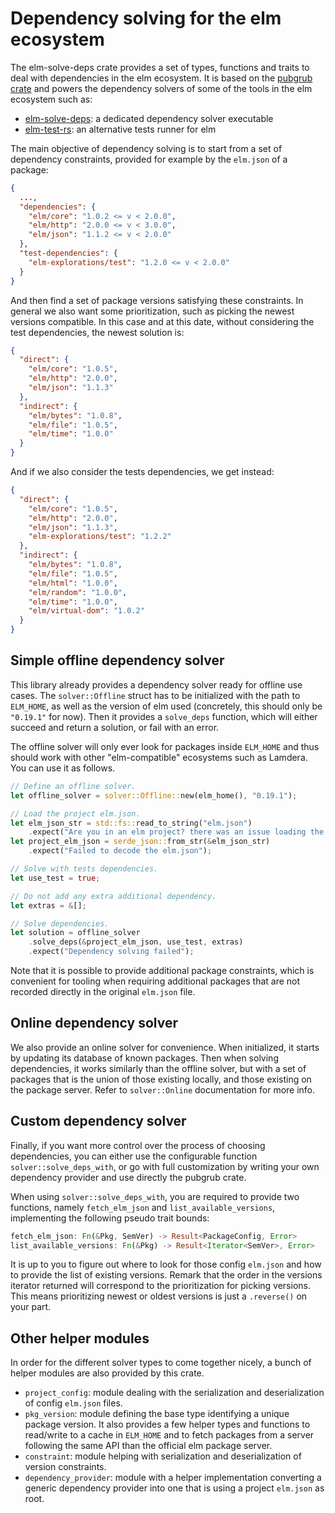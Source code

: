 # Dependency solving for the elm ecosystem

The elm-solve-deps crate provides a set of types, functions and traits
to deal with dependencies in the elm ecosystem.
It is based on the [pubgrub crate][pubgrub] and powers the dependency solvers
of some of the tools in the elm ecosystem such as:
 - [elm-solve-deps][elm-solve-deps]: a dedicated dependency solver executable
 - [elm-test-rs][elm-test-rs]: an alternative tests runner for elm

[pubgrub]: https://github.com/pubgrub-rs/pubgrub
[elm-solve-deps]: https://github.com/mpizenberg/elm-solve-deps
[elm-test-rs]: https://github.com/mpizenberg/elm-test-rs

The main objective of dependency solving is to start from
a set of dependency constraints, provided for example by the `elm.json` of a package:

```json
{
  ...,
  "dependencies": {
    "elm/core": "1.0.2 <= v < 2.0.0",
    "elm/http": "2.0.0 <= v < 3.0.0",
    "elm/json": "1.1.2 <= v < 2.0.0"
  },
  "test-dependencies": {
    "elm-explorations/test": "1.2.0 <= v < 2.0.0"
  }
}
```

And then find a set of package versions satisfying these constraints.
In general we also want some prioritization, such as picking the newest versions compatible.
In this case and at this date, without considering the test dependencies, the newest solution is:

```json
{
  "direct": {
    "elm/core": "1.0.5",
    "elm/http": "2.0.0",
    "elm/json": "1.1.3"
  },
  "indirect": {
    "elm/bytes": "1.0.8",
    "elm/file": "1.0.5",
    "elm/time": "1.0.0"
  }
}
```

And if we also consider the tests dependencies, we get instead:

```json
{
  "direct": {
    "elm/core": "1.0.5",
    "elm/http": "2.0.0",
    "elm/json": "1.1.3",
    "elm-explorations/test": "1.2.2"
  },
  "indirect": {
    "elm/bytes": "1.0.8",
    "elm/file": "1.0.5",
    "elm/html": "1.0.0",
    "elm/random": "1.0.0",
    "elm/time": "1.0.0",
    "elm/virtual-dom": "1.0.2"
  }
}
```

## Simple offline dependency solver

This library already provides a dependency solver ready for offline use cases.
The `solver::Offline` struct has to be initialized with the path to `ELM_HOME`,
as well as the version of elm used (concretely, this should only be `"0.19.1"` for now).
Then it provides a `solve_deps` function,
which will either succeed and return a solution, or fail with an error.

The offline solver will only ever look for packages inside `ELM_HOME` and thus
should work with other "elm-compatible" ecosystems such as Lamdera.
You can use it as follows.

```rust
// Define an offline solver.
let offline_solver = solver::Offline::new(elm_home(), "0.19.1");

// Load the project elm.json.
let elm_json_str = std::fs::read_to_string("elm.json")
    .expect("Are you in an elm project? there was an issue loading the elm.json");
let project_elm_json = serde_json::from_str(&elm_json_str)
    .expect("Failed to decode the elm.json");

// Solve with tests dependencies.
let use_test = true;

// Do not add any extra additional dependency.
let extras = &[];

// Solve dependencies.
let solution = offline_solver
    .solve_deps(&project_elm_json, use_test, extras)
    .expect("Dependency solving failed");
```

Note that it is possible to provide additional package constraints,
which is convenient for tooling when requiring additional packages that are not recorded
directly in the original `elm.json` file.

## Online dependency solver

We also provide an online solver for convenience.
When initialized, it starts by updating its database of known packages.
Then when solving dependencies, it works similarly than the offline solver,
but with a set of packages that is the union of those existing locally,
and those existing on the package server.
Refer to `solver::Online` documentation for more info.

## Custom dependency solver

Finally, if you want more control over the process of choosing dependencies,
you can either use the configurable function `solver::solve_deps_with`,
or go with full customization by writing your own dependency provider
and use directly the pubgrub crate.

When using `solver::solve_deps_with`, you are required to provide
two functions, namely `fetch_elm_json` and `list_available_versions`,
implementing the following pseudo trait bounds:

```rust
fetch_elm_json: Fn(&Pkg, SemVer) -> Result<PackageConfig, Error>
list_available_versions: Fn(&Pkg) -> Result<Iterator<SemVer>, Error>
```

It is up to you to figure out where to look for those config `elm.json`
and how to provide the list of existing versions.
Remark that the order in the versions iterator returned will correspond
to the prioritization for picking versions.
This means prioritizing newest or oldest versions is just a `.reverse()` on your part.

## Other helper modules

In order for the different solver types to come together nicely,
a bunch of helper modules are also provided by this crate.

- `project_config`: module dealing with the serialization and deserialization of config `elm.json` files.
- `pkg_version`: module defining the base type identifying a unique package version. It also
  provides a few helper types and functions to read/write to a cache in `ELM_HOME` and to fetch
  packages from a server following the same API than the official elm package server.
- `constraint`: module helping with serialization and deserialization of version constraints.
- `dependency_provider`: module with a helper implementation converting a generic dependency
  provider into one that is using a project `elm.json` as root.
